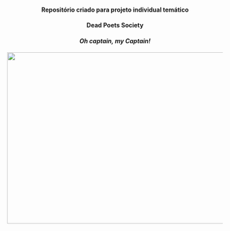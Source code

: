 <h4 align="center">Repositório criado para projeto individual temático</h4>

<h4 align="center"><b>Dead Poets Society</b></h4>

<h4 align="center"><b><i>Oh captain, my Captain!</i></b></h4>
<p align="center">
    <img src="https://i.pinimg.com/736x/49/99/91/4999913c12fcf5c4e07c157895b5e790.jpg" width='800' height='400'>
</p>